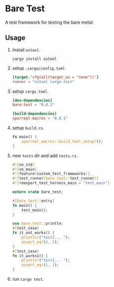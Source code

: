 # Bare Test

A test framework for testing the bare metal.

## Usage

1. Install `ostool`.

    ```shell
    cargo install ostool
    ```

2. setup `.cargo/config.toml`

    ```toml
    [target.'cfg(all(target_os = "none"))']
    runner = "ostool cargo-test"
    ```

3. setup `cargo.toml`.

    ```toml
    [dev-dependencies]
    bare-test = "0.0.1"

    [build-dependencies]
    sparreal-macros = "0.0.1"
    ```

4. setup `build.rs`.

    ```rust
    fn main() {
        sparreal_macros::build_test_setup!();
    }
    ```

5. new `tests` dir and add `tests.rs`.

    ```rust
    #![no_std]
    #![no_main]
    #![feature(custom_test_frameworks)]
    #![test_runner(bare_test::test_runner)]
    #![reexport_test_harness_main = "test_main"]

    extern crate bare_test;

    #[bare_test::entry]
    fn main() {
        test_main();
    }

    use bare_test::println;
    #[test_case]
    fn it_not_works() {
        println!("test2... ");
        assert_eq!(1, 2);
    }
    #[test_case]
    fn it_works1() {
        println!("test1... ");
        assert_eq!(1, 1);
    }
    ```

6. run `cargo test`.
